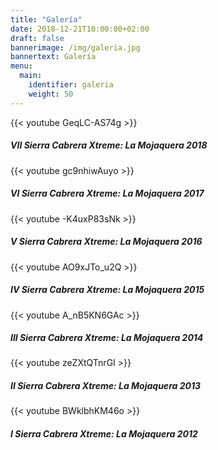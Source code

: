 ```yaml
---
title: "Galería"
date: 2018-12-21T10:00:00+02:00
draft: false
bannerimage: /img/galeria.jpg
bannertext: Galería
menu:
  main:
    identifier: galeria
    weight: 50
---
```


<div class="row">
<div class="col-md-4">
<div class="card text-white bg-primary mb-3" style="min-width: 10rem;">
  {{< youtube GeqLC-AS74g >}}
  <div class="card-body">
    <h5 class="card-title">VII Sierra Cabrera Xtreme: La Mojaquera 2018</h5>
  </div>
</div>
</div>
<div class="col-md-4">
<div class="card text-white bg-primary mb-3" style="min-width: 10rem;">
  {{< youtube gc9nhiwAuyo >}}
  <div class="card-body">
    <h5 class="card-title">VI Sierra Cabrera Xtreme: La Mojaquera 2017</h5>
  </div>
</div>
</div>
<div class="col-md-4">
<div class="card text-white bg-primary mb-3" style="min-width: 10rem;">
  {{< youtube -K4uxP83sNk >}}
  <div class="card-body">
    <h5 class="card-title">V Sierra Cabrera Xtreme: La Mojaquera 2016</h5>
  </div>
</div>
</div>
<div class="col-md-4">
<div class="card text-white bg-primary mb-3" style="min-width: 10rem;">
  {{< youtube AO9xJTo_u2Q >}}
  <div class="card-body">
    <h5 class="card-title">IV Sierra Cabrera Xtreme: La Mojaquera 2015</h5>
  </div>
</div>
</div>
<div class="col-md-4">
<div class="card text-white bg-primary mb-3" style="min-width: 10rem;">
  {{< youtube A_nB5KN6GAc >}}
  <div class="card-body">
    <h5 class="card-title">III Sierra Cabrera Xtreme: La Mojaquera 2014</h5>
  </div>
</div>
</div>
<div class="col-md-4">
<div class="card text-white bg-primary mb-3" style="min-width: 10rem;">
  {{< youtube zeZXtQTnrGI >}}
  <div class="card-body">
    <h5 class="card-title">II Sierra Cabrera Xtreme: La Mojaquera 2013</h5>
  </div>
</div>
</div>
<div class="col-md-4">
<div class="card text-white bg-primary mb-3" style="min-width: 10rem;">
  {{< youtube BWklbhKM46o >}}
  <div class="card-body">
    <h5 class="card-title">I Sierra Cabrera Xtreme: La Mojaquera 2012</h5>
  </div>
</div>
</div>
</div>
